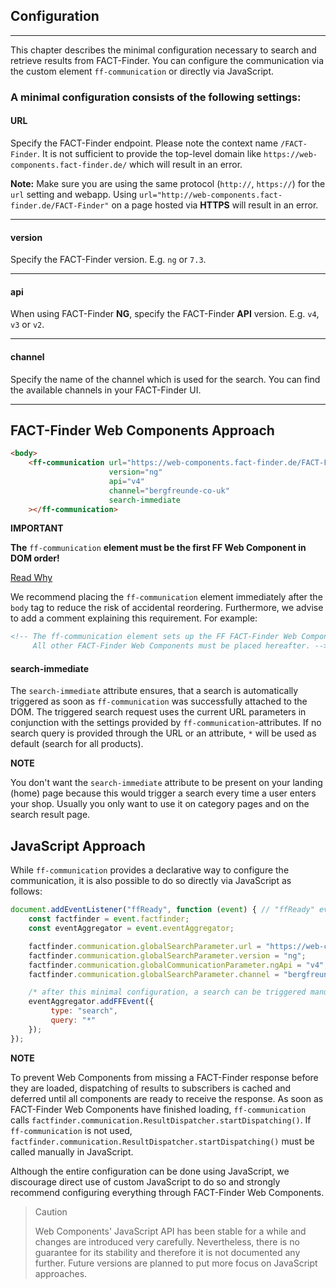 ## Configuration

---
This chapter describes the minimal configuration necessary to search and retrieve results from FACT-Finder.
You can configure the communication via the custom element `ff-communication` or directly via JavaScript.

### A minimal configuration consists of the following settings:

#### **URL**
Specify the FACT-Finder endpoint.
Please note the context name `/FACT-Finder`.
It is not sufficient to provide the top-level domain like `https://web-components.fact-finder.de/` which will result in an error.

**Note:** Make sure you are using the same protocol (`http://`, `https://`) for the `url` setting and webapp.
Using `url="http://web-components.fact-finder.de/FACT-Finder"` on a page hosted via **HTTPS** will result in an error.

---

#### **version**
Specify the FACT-Finder version. E.g. `ng` or  `7.3`.

---

#### **api**
When using FACT-Finder **NG**, specify the FACT-Finder **API** version. E.g. `v4`, `v3` or `v2`.

---

#### **channel**
Specify the name of the channel which is used for the search.
You can find the available channels in your FACT-Finder UI.

---

## FACT-Finder Web Components Approach
```html
<body>
    <ff-communication url="https://web-components.fact-finder.de/FACT-Finder"
                      version="ng"
                      api="v4"
                      channel="bergfreunde-co-uk"
                      search-immediate
    ></ff-communication>
```

**IMPORTANT**

**The** `ff-communication` **element must be the first FF Web Component in DOM order!**

[Read Why](/documentation/4.x/ready-events)

We recommend placing the `ff-communication` element immediately after the `body` tag to reduce the risk of accidental reordering.
Furthermore, we advise to add a comment explaining this requirement.
For example:
```html
<!-- The ff-communication element sets up the FF FACT-Finder Web Components and must not be moved!
     All other FACT-Finder Web Components must be placed hereafter. -->
```

#### **search-immediate**
The `search-immediate` attribute ensures, that a search is automatically triggered as soon as `ff-communication` was successfully attached to the DOM.
The triggered search request uses the current URL parameters in conjunction with the settings provided by `ff-communication`-attributes.
If no search query is provided through the URL or an attribute, `*` will be used as default (search for all products).

**NOTE**

You don't want the `search-immediate` attribute to be present on your landing (home) page because this would trigger a search every time a user enters your shop.
Usually you only want to use it on category pages and on the search result page.


## JavaScript Approach
While `ff-communication` provides a declarative way to configure the communication, it is also possible to do so directly via JavaScript as follows:

```js
document.addEventListener("ffReady", function (event) { // "ffReady" event ensures global factfinder object exists
    const factfinder = event.factfinder;
    const eventAggregator = event.eventAggregator;

    factfinder.communication.globalSearchParameter.url = "https://web-components.fact-finder.de/FACT-Finder";
    factfinder.communication.globalSearchParameter.version = "ng";
    factfinder.communication.globalCommunicationParameter.ngApi = "v4";
    factfinder.communication.globalSearchParameter.channel = "bergfreunde-co-uk";

    /* after this minimal configuration, a search can be triggered manual e.g. through */
    eventAggregator.addFFEvent({
         type: "search",
         query: "*"
    });
});
```

**NOTE**

To prevent Web Components from missing a FACT-Finder response before they are loaded, dispatching of results to subscribers is cached and deferred until all components are ready to receive the response.
As soon as FACT-Finder Web Components have finished loading, `ff-communication` calls `factfinder.communication.ResultDispatcher.startDispatching()`.
If `ff-communication` is not used, `factfinder.communication.ResultDispatcher.startDispatching()` must be called manually in JavaScript.

Although the entire configuration can be done using JavaScript, we discourage direct use of custom JavaScript to do so and strongly recommend configuring everything through FACT-Finder Web Components.

> Caution
>
> Web Components' JavaScript API has been stable for a while and changes are introduced very carefully.
> Nevertheless, there is no guarantee for its stability and therefore it is not documented any further.
> Future versions are planned to put more focus on JavaScript approaches.
